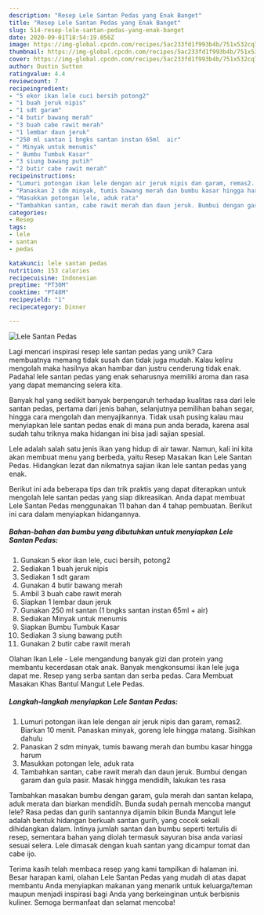 ```yaml
---
description: "Resep Lele Santan Pedas yang Enak Banget"
title: "Resep Lele Santan Pedas yang Enak Banget"
slug: 514-resep-lele-santan-pedas-yang-enak-banget
date: 2020-09-01T18:54:19.056Z
image: https://img-global.cpcdn.com/recipes/5ac233fd1f993b4b/751x532cq70/lele-santan-pedas-foto-resep-utama.jpg
thumbnail: https://img-global.cpcdn.com/recipes/5ac233fd1f993b4b/751x532cq70/lele-santan-pedas-foto-resep-utama.jpg
cover: https://img-global.cpcdn.com/recipes/5ac233fd1f993b4b/751x532cq70/lele-santan-pedas-foto-resep-utama.jpg
author: Dustin Sutton
ratingvalue: 4.4
reviewcount: 7
recipeingredient:
- "5 ekor ikan lele cuci bersih potong2"
- "1 buah jeruk nipis"
- "1 sdt garam"
- "4 butir bawang merah"
- "3 buah cabe rawit merah"
- "1 lembar daun jeruk"
- "250 ml santan 1 bngks santan instan 65ml  air"
- " Minyak untuk menumis"
- " Bumbu Tumbuk Kasar"
- "3 siung bawang putih"
- "2 butir cabe rawit merah"
recipeinstructions:
- "Lumuri potongan ikan lele dengan air jeruk nipis dan garam, remas2. Biarkan 10 menit. Panaskan minyak, goreng lele hingga matang. Sisihkan dahulu"
- "Panaskan 2 sdm minyak, tumis bawang merah dan bumbu kasar hingga harum"
- "Masukkan potongan lele, aduk rata"
- "Tambahkan santan, cabe rawit merah dan daun jeruk. Bumbui dengan garam dan gula pasir. Masak hingga mendidih, lakukan tes rasa"
categories:
- Resep
tags:
- lele
- santan
- pedas

katakunci: lele santan pedas 
nutrition: 153 calories
recipecuisine: Indonesian
preptime: "PT30M"
cooktime: "PT48M"
recipeyield: "1"
recipecategory: Dinner

---
```



![Lele Santan Pedas](https://img-global.cpcdn.com/recipes/5ac233fd1f993b4b/751x532cq70/lele-santan-pedas-foto-resep-utama.jpg)

Lagi mencari inspirasi resep lele santan pedas yang unik? Cara membuatnya memang tidak susah dan tidak juga mudah. Kalau keliru mengolah maka hasilnya akan hambar dan justru cenderung tidak enak. Padahal lele santan pedas yang enak seharusnya memiliki aroma dan rasa yang dapat memancing selera kita.

Banyak hal yang sedikit banyak berpengaruh terhadap kualitas rasa dari lele santan pedas, pertama dari jenis bahan, selanjutnya pemilihan bahan segar, hingga cara mengolah dan menyajikannya. Tidak usah pusing kalau mau menyiapkan lele santan pedas enak di mana pun anda berada, karena asal sudah tahu triknya maka hidangan ini bisa jadi sajian spesial.

Lele adalah salah satu jenis ikan yang hidup di air tawar. Namun, kali ini kita akan membuat menu yang berbeda, yaitu Resep Masakan Ikan Lele Santan Pedas. Hidangkan lezat dan nikmatnya sajian ikan lele santan pedas yang enak.


Berikut ini ada beberapa tips dan trik praktis yang dapat diterapkan untuk mengolah lele santan pedas yang siap dikreasikan. Anda dapat membuat Lele Santan Pedas menggunakan 11 bahan dan 4 tahap pembuatan. Berikut ini cara dalam menyiapkan hidangannya.

<!--inarticleads1-->

##### Bahan-bahan dan bumbu yang dibutuhkan untuk menyiapkan Lele Santan Pedas:

1. Gunakan 5 ekor ikan lele, cuci bersih, potong2
1. Sediakan 1 buah jeruk nipis
1. Sediakan 1 sdt garam
1. Gunakan 4 butir bawang merah
1. Ambil 3 buah cabe rawit merah
1. Siapkan 1 lembar daun jeruk
1. Gunakan 250 ml santan (1 bngks santan instan 65ml + air)
1. Sediakan  Minyak untuk menumis
1. Siapkan  Bumbu Tumbuk Kasar
1. Sediakan 3 siung bawang putih
1. Gunakan 2 butir cabe rawit merah


Olahan Ikan Lele - Lele mengandung banyak gizi dan protein yang membantu kecerdasan otak anak. Banyak mengkonsumsi ikan lele juga dapat me. Resep yang serba santan dan serba pedas. Cara Membuat Masakan Khas Bantul Mangut Lele Pedas. 

<!--inarticleads2-->

##### Langkah-langkah menyiapkan Lele Santan Pedas:

1. Lumuri potongan ikan lele dengan air jeruk nipis dan garam, remas2. Biarkan 10 menit. Panaskan minyak, goreng lele hingga matang. Sisihkan dahulu
1. Panaskan 2 sdm minyak, tumis bawang merah dan bumbu kasar hingga harum
1. Masukkan potongan lele, aduk rata
1. Tambahkan santan, cabe rawit merah dan daun jeruk. Bumbui dengan garam dan gula pasir. Masak hingga mendidih, lakukan tes rasa


Tambahkan masakan bumbu dengan garam, gula merah dan santan kelapa, aduk merata dan biarkan mendidih. Bunda sudah pernah mencoba mangut lele? Rasa pedas dan gurih santannya dijamin bikin Bunda Mangut lele adalah bentuk hidangan berkuah santan gurih, yang cocok sekali dihidangkan dalam. Intinya jumlah santan dan bumbu seperti tertulis di resep, sementara bahan yang diolah termasuk sayuran bisa anda variasi sesuai selera. Lele dimasak dengan kuah santan yang dicampur tomat dan cabe ijo. 

Terima kasih telah membaca resep yang kami tampilkan di halaman ini. Besar harapan kami, olahan Lele Santan Pedas yang mudah di atas dapat membantu Anda menyiapkan makanan yang menarik untuk keluarga/teman maupun menjadi inspirasi bagi Anda yang berkeinginan untuk berbisnis kuliner. Semoga bermanfaat dan selamat mencoba!
